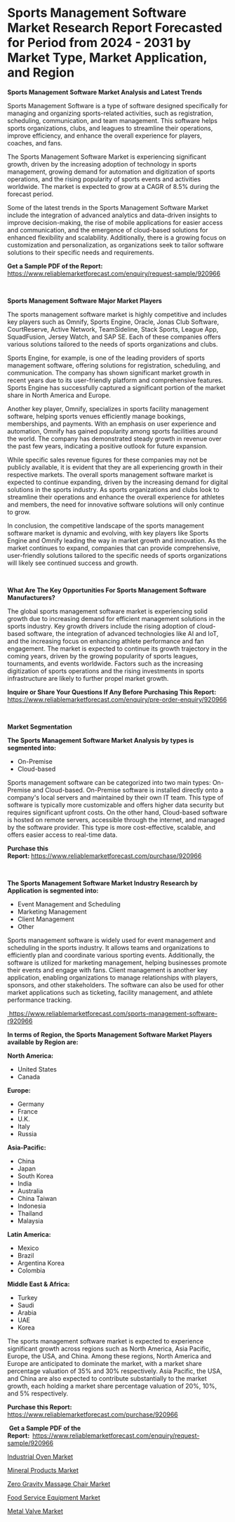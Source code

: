 <p><h1>Sports Management Software Market Research Report Forecasted for Period from 2024 -  2031 by Market Type, Market Application, and Region</h1></p><p><strong>Sports Management Software Market Analysis and Latest Trends</strong></p>
<p><p>Sports Management Software is a type of software designed specifically for managing and organizing sports-related activities, such as registration, scheduling, communication, and team management. This software helps sports organizations, clubs, and leagues to streamline their operations, improve efficiency, and enhance the overall experience for players, coaches, and fans.</p><p>The Sports Management Software Market is experiencing significant growth, driven by the increasing adoption of technology in sports management, growing demand for automation and digitization of sports operations, and the rising popularity of sports events and activities worldwide. The market is expected to grow at a CAGR of 8.5% during the forecast period.</p><p>Some of the latest trends in the Sports Management Software Market include the integration of advanced analytics and data-driven insights to improve decision-making, the rise of mobile applications for easier access and communication, and the emergence of cloud-based solutions for enhanced flexibility and scalability. Additionally, there is a growing focus on customization and personalization, as organizations seek to tailor software solutions to their specific needs and requirements.</p></p>
<p><strong>Get a Sample PDF of the Report:&nbsp;</strong> <a href="https://www.reliablemarketforecast.com/enquiry/request-sample/920966">https://www.reliablemarketforecast.com/enquiry/request-sample/920966</a></p>
<p>&nbsp;</p>
<p><strong>Sports Management Software Major Market Players</strong></p>
<p><p>The sports management software market is highly competitive and includes key players such as Omnify, Sports Engine, Oracle, Jonas Club Software, CourtReserve, Active Network, TeamSideline, Stack Sports, League App, SquadFusion, Jersey Watch, and SAP SE. Each of these companies offers various solutions tailored to the needs of sports organizations and clubs.</p><p>Sports Engine, for example, is one of the leading providers of sports management software, offering solutions for registration, scheduling, and communication. The company has shown significant market growth in recent years due to its user-friendly platform and comprehensive features. Sports Engine has successfully captured a significant portion of the market share in North America and Europe.</p><p>Another key player, Omnify, specializes in sports facility management software, helping sports venues efficiently manage bookings, memberships, and payments. With an emphasis on user experience and automation, Omnify has gained popularity among sports facilities around the world. The company has demonstrated steady growth in revenue over the past few years, indicating a positive outlook for future expansion.</p><p>While specific sales revenue figures for these companies may not be publicly available, it is evident that they are all experiencing growth in their respective markets. The overall sports management software market is expected to continue expanding, driven by the increasing demand for digital solutions in the sports industry. As sports organizations and clubs look to streamline their operations and enhance the overall experience for athletes and members, the need for innovative software solutions will only continue to grow.</p><p>In conclusion, the competitive landscape of the sports management software market is dynamic and evolving, with key players like Sports Engine and Omnify leading the way in market growth and innovation. As the market continues to expand, companies that can provide comprehensive, user-friendly solutions tailored to the specific needs of sports organizations will likely see continued success and growth.</p></p>
<p>&nbsp;</p>
<p><strong>What Are The Key Opportunities For Sports Management Software Manufacturers?</strong></p>
<p><p>The global sports management software market is experiencing solid growth due to increasing demand for efficient management solutions in the sports industry. Key growth drivers include the rising adoption of cloud-based software, the integration of advanced technologies like AI and IoT, and the increasing focus on enhancing athlete performance and fan engagement. The market is expected to continue its growth trajectory in the coming years, driven by the growing popularity of sports leagues, tournaments, and events worldwide. Factors such as the increasing digitization of sports operations and the rising investments in sports infrastructure are likely to further propel market growth.</p></p>
<p><strong>Inquire or Share Your Questions If Any Before Purchasing This Report:</strong> <a href="https://www.reliablemarketforecast.com/enquiry/pre-order-enquiry/920966">https://www.reliablemarketforecast.com/enquiry/pre-order-enquiry/920966</a></p>
<p>&nbsp;</p>
<p><strong>Market Segmentation</strong></p>
<p><strong>The Sports Management Software Market Analysis by types is segmented into:</strong></p>
<p><ul><li>On-Premise</li><li>Cloud-based</li></ul></p>
<p><p>Sports management software can be categorized into two main types: On-Premise and Cloud-based. On-Premise software is installed directly onto a company's local servers and maintained by their own IT team. This type of software is typically more customizable and offers higher data security but requires significant upfront costs. On the other hand, Cloud-based software is hosted on remote servers, accessible through the internet, and managed by the software provider. This type is more cost-effective, scalable, and offers easier access to real-time data.</p></p>
<p><strong>Purchase this Report:&nbsp;</strong><a href="https://www.reliablemarketforecast.com/purchase/920966">https://www.reliablemarketforecast.com/purchase/920966</a></p>
<p>&nbsp;</p>
<p><strong>The Sports Management Software Market Industry Research by Application is segmented into:</strong></p>
<p><ul><li>Event Management and Scheduling​</li><li>Marketing Management​</li><li>Client Management​</li><li>Other</li></ul></p>
<p><p>Sports management software is widely used for event management and scheduling in the sports industry. It allows teams and organizations to efficiently plan and coordinate various sporting events. Additionally, the software is utilized for marketing management, helping businesses promote their events and engage with fans. Client management is another key application, enabling organizations to manage relationships with players, sponsors, and other stakeholders. The software can also be used for other market applications such as ticketing, facility management, and athlete performance tracking.</p></p>
<p><a href="https://www.reliablemarketforecast.com/sports-management-software-r920966">&nbsp;https://www.reliablemarketforecast.com/sports-management-software-r920966</a></p>
<p><strong>In terms of Region, the Sports Management Software Market Players available by Region are:</strong></p>
<p>
    <p> <strong> North America: </strong>
        <ul>
            <li>United States</li>
            <li>Canada</li>
        </ul>
        </p> 
    <p> <strong> Europe: </strong>
        <ul>
            <li>Germany</li>
            <li>France</li>
            <li>U.K.</li>
            <li>Italy</li>
            <li>Russia</li>
        </ul>
        </p> 
    <p> <strong> Asia-Pacific: </strong>
        <ul>
            <li>China</li>
            <li>Japan</li>
            <li>South Korea</li>
            <li>India</li>
            <li>Australia</li>
            <li>China Taiwan</li>
            <li>Indonesia</li>
            <li>Thailand</li>
            <li>Malaysia</li>
        </ul>
        </p> 
    <p> <strong> Latin America: </strong>
        <ul>
            <li>Mexico</li>
            <li>Brazil</li>
            <li>Argentina Korea</li>
            <li>Colombia</li>
        </ul>
        </p> 
    <p> <strong> Middle East & Africa: </strong>
        <ul>
            <li>Turkey</li>
            <li>Saudi</li>
            <li>Arabia</li>
            <li>UAE</li>
            <li>Korea</li>
        </ul>
    </p>
    </p>
<p><p>The sports management software market is expected to experience significant growth across regions such as North America, Asia Pacific, Europe, the USA, and China. Among these regions, North America and Europe are anticipated to dominate the market, with a market share percentage valuation of 35% and 30% respectively. Asia Pacific, the USA, and China are also expected to contribute substantially to the market growth, each holding a market share percentage valuation of 20%, 10%, and 5% respectively.</p></p>
<p><strong>Purchase this Report: </strong><a href="https://www.reliablemarketforecast.com/purchase/920966">https://www.reliablemarketforecast.com/purchase/920966</a></p>
<p>&nbsp;<strong>Get a Sample PDF of the Report:&nbsp;&nbsp;</strong><a href="https://www.reliablemarketforecast.com/enquiry/request-sample/920966">https://www.reliablemarketforecast.com/enquiry/request-sample/920966</a></p>
<p><strong></strong></p>
<p><p><a href="https://medium.com/@amandaexton567/industrial-oven-market-a-global-and-regional-analysis-focus-on-region-country-level-analysis-7dc32bdc3f27">Industrial Oven Market</a></p><p><a href="https://github.com/hlspriggs/Market-Research-Report-List-1/blob/main/mineral-products-market.md">Mineral Products Market</a></p><p><a href="https://medium.com/@bradleyills65767/insights-into-the-zero-gravity-massage-chair-market-market-players-market-size-geographical-1737d38a0f2f">Zero Gravity Massage Chair Market</a></p><p><a href="https://medium.com/@diegomoen/global-food-service-equipment-market-size-share-analysis-by-product-type-by-application-by-7bc712c34849">Food Service Equipment Market</a></p><p><a href="https://github.com/BurtonGALEN/Market-Research-Report-List-1/blob/main/metal-valve-market.md">Metal Valve Market</a></p></p>